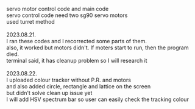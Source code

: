servo motor control code and main code \
servo control code need two sg90 servo motors\
used turret method\
\
2023.08.21.\
I ran these codes and I recorrected some parts of them.\
also, it worked but motors didn't. If moters start to run, then the program died.\
terminal said, it has cleanup problem so I will research it\
\
2023.08.22.\
I uploaded colour tracker without P.R. and motors\
and also added circle, rectangle and lattice on the screen\
but didn't solve clean up issue yet\
I will add HSV spectrum bar so user can easily check the tracking colour
